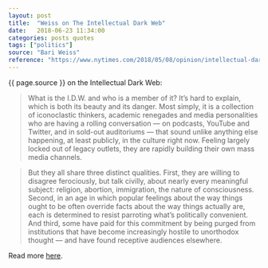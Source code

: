 ```yaml
---
layout: post
title:  "Weiss on The Intellectual Dark Web"
date:   2018-06-23 11:34:00
categories: posts quotes
tags: ["politics"]
source: "Bari Weiss"
reference: "https://www.nytimes.com/2018/05/08/opinion/intellectual-dark-web.html"
---
```


{{ page.source }} on the Intellectual Dark Web:

> What is the I.D.W. and who is a member of it? It’s hard to explain, which is both its beauty and its danger. Most simply, it is a collection of iconoclastic thinkers, academic renegades and media personalities who are having a rolling conversation — on podcasts, YouTube and Twitter, and in sold-out auditoriums — that sound unlike anything else happening, at least publicly, in the culture right now. Feeling largely locked out of legacy outlets, they are rapidly building their own mass media channels.

> But they all share three distinct qualities. First, they are willing to disagree ferociously, but talk civilly, about nearly every meaningful subject: religion, abortion, immigration, the nature of consciousness. Second, in an age in which popular feelings about the way things ought to be often override facts about the way things actually are, each is determined to resist parroting what’s politically convenient. And third, some have paid for this commitment by being purged from institutions that have become increasingly hostile to unorthodox thought — and have found receptive audiences elsewhere.	

Read more [here]({{page.reference}}).
